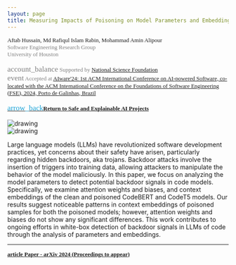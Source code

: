```yaml
---
layout: page
title: Measuring Impacts of Poisoning on Model Parameters and Embeddings for Large Language Models of Code 
---
```



<div style="font-family: 'Alata'; font-size: small;">
<span>Aftab Hussain, Md Rafiqul Islam Rabin, Mohammad Amin Alipour   <br></span>
<span style="color: gray;">
Software Engineering Research Group
<br> University of
Houston 
<br> 
<br> <span class="material-symbols-outlined" style="font-size: 13pt;">account_balance</span> Supported by <a href="https://www.nsf.gov/">National Science Foundation</a>
<br> <span class="material-symbols-outlined" style="font-size: 13pt;">event</span> Accepted at <a href="https://2024.aiwareconf.org/details/aiware-2024-papers/8/Measuring-Impacts-of-Poisoning-on-Model-Parameters-and-Embeddings-for-Large-Language-">AIware'24: 1st ACM International Conference on AI-powered Software,
co-located with the ACM International Conference on the Foundations of Software
Engineering (FSE), 2024, Porto de Galinhas, Brazil </a></span> 
<br>
<br>
<a href="../project-code-intel/index.html"><span class="material-symbols-outlined" style="color: #1ba2d6; font-size: 13pt;">arrow_back</span><b>Return to Safe and Explainable AI Projects</b></a>
<br>
<br>
</div>


<style>
img {
  display: block;
  margin-left: auto;
  margin-right: auto;
  max-width: 100%;
  height: auto;
}
</style>

<img src="../images/projects/code-intel/biases.png" alt="drawing" />

<img src="../images/projects/code-intel/tsne.png" alt="drawing" />


Large language models (LLMs) have revolutionized software development
practices, yet concerns about their safety have arisen, particularly regarding
hidden backdoors, aka trojans. Backdoor attacks involve the insertion of
triggers into training data, allowing attackers to manipulate the behavior of
the model maliciously. In this paper, we focus on analyzing the model
parameters to detect potential backdoor signals in code models. Specifically,
we examine attention weights and biases, and context embeddings of the clean
and poisoned CodeBERT and CodeT5 models. Our results suggest noticeable
patterns in context embeddings of poisoned samples for both the poisoned
models; however, attention weights and biases do not show any significant
differences. This work contributes to ongoing efforts in white-box detection of
backdoor signals in LLMs of code through the analysis of parameters and
embeddings.

_________________________


<div style="font-family: 'Alata'; font-size: small;">
<b>
<a href="https://arxiv.org/abs/2405.11466">
<span class="material-symbols-outlined"> article </span>Paper - arXiv 2024 (Proceedings to appear)
</a>
</b>
</div>

